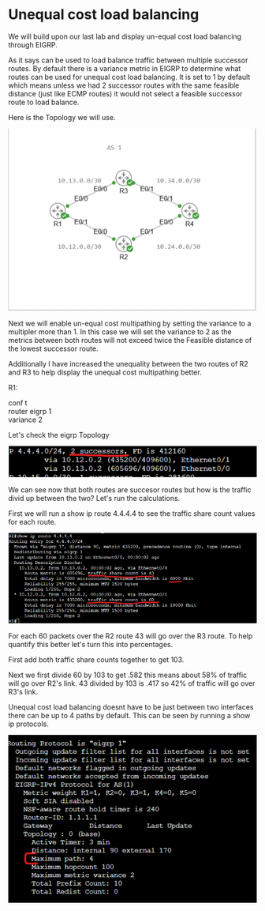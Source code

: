 # Unequal cost load balancing

We will build upon our last lab and display un-equal cost load balancing through EIGRP. 

As it says can be used to load balance traffic between multiple successor routes. By default there is a variance metric in EIGRP to determine what routes can be used for unequal cost load balancing. It is set to 1 by default which means unless we had 2 successor routes with the same feasible distance (just like ECMP routes) it would not select a feasible successor route to load balance.

Here is the Topology we will use.

![Topology](Images/Topology.png)

Next we will enable un-equal cost multipathing by setting the variance to a multipler more than 1. In this case we will set the variance to 2 as the metrics between both routes will not exceed twice the Feasible distance of the lowest successor route.

Additionally I have increased the unequality between the two routes of R2 and R3 to help display the unequal cost multipathing better.

R1:

conf t  
router eigrp 1  
variance 2

Let's check the eigrp Topology

![R1-Variance](Images/R1-Variance.png)

We can see now that both routes are succesor routes but how is the traffic divid up between the two? Let's run the calculations.

First we will run a show ip route 4.4.4.4 to see the traffic share count values for each route.

![R1-Traffic-Share](Images/R1-Traffic-Share.png)

For each 60 packets over the R2 route 43 will go over the R3 route. To help quantify this better let's turn this into percentages.

First add both traffic share counts together to get 103.

Next we first divide 60 by 103 to get .582 this means about 58% of traffic will go over R2's link. 43 divided by 103 is .417 so 42% of traffic will go over R3's link.

Unequal cost load balancing doesnt have to be just between two interfaces there can be up to 4 paths by default. This can be seen by running a show ip protocols.

![R1-IP-Proto](Images/R1-IP-Proto.png)
